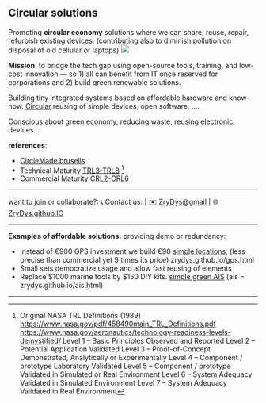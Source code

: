 ## Circular solutions 

Promoting **circular economy** solutions where we can share, reuse, repair, refurbish existing devices. (contributing also to diminish pollution on disposal of old cellular or laptops)
![](https://upload.wikimedia.org/wikipedia/commons/archive/6/67/20210807143407%21Linia_kontra%C5%AD_Cirkulero.svg)


**Mission**: to bridge the tech gap using open-source tools, training, and low-cost innovation — so 1) all can benefit from IT once reserved for corporations and 2) build green renewable solutions.

Building tiny integrated systems based on affordable hardware and know-how. [Circular](circular.html) reusing of simple devices, open software, .... 

Conscious about green economy, reducing waste, reusing electronic devices...

**references**:


- [CircleMade.brusells](https://circlemade.brussels/en/) 
- Technical Maturity [TRL3-TRL8](https://www.cto.mil/wp-content/uploads/2023/07/TRA-Guide-Jun2023.pdf) [^TRL]
- Commercial Maturity [CRL2-CRL6](https://matmax.wsl.be/en)


---

want to join or collaborate?:  📞 Contact us:  | ✉️ [ZryDys@gmail](mailto:ZryDys@gmail) | 🌐 [ZryDys.github.IO](https://zrydys.github.io) 

---
**Examples of affordable solutions:** providing demo or redundancy:

- Instead of €900 GPS investment we build €90 [simple locations](gps.html), (less precise than commercial yet 9 times its price) zrydys.github.io/gps.html
- Small sets democratize usage and allow fast reusing of elements
- Replace $1000 marine tools by $150 DIY kits. [simple green AIS](ais.html) (ais = zrydys.github.io/ais.html)


--- 

[^TRL]: Original NASA TRL Definitions (1989) https://www.nasa.gov/pdf/458490main_TRL_Definitions.pdf https://www.nasa.gov/aeronautics/technology-readiness-levels-demystified/
    Level 1 – Basic Principles Observed and Reported
    Level 2 – Potential Application Validated
    Level 3 – Proof-of-Concept Demonstrated, Analytically or Experimentally
    Level 4 – Component / prototype Laboratory Validated
    Level 5 – Component / prototype Validated in Simulated or Real Environment
    Level 6 – System Adequacy Validated in Simulated Environment
    Level 7 – System Adequacy Validated in Real Environment 

